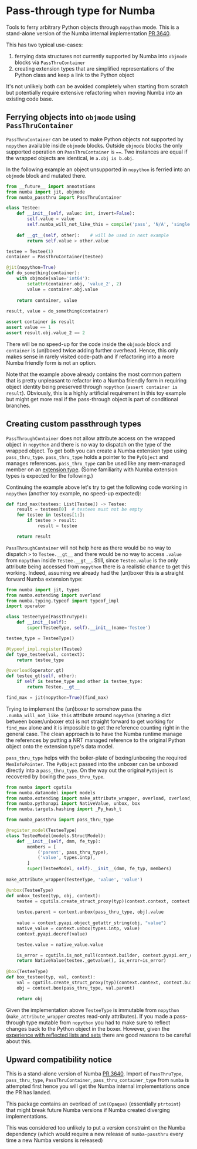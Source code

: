 Pass-through type for Numba
===========================

Tools to ferry arbitrary Python objects through `nopython` mode. This is a stand-alone version of the Numba internal
implementation [PR 3640](https://github.com/numba/numba/pull/3640). 

This has two typical use-cases:
  1. ferrying data structures not currently supported by Numba into `objmode` blocks via `PassThruContainer`
  2. creating extension types that are simplified representations of the Python class and keep a link to the
     Python object
     
It's not unlikely both can be avoided completely when starting from scratch but potentially require extensive
refactoring when moving Numba into an existing code base.

Ferrying objects into `objmode` using `PassThruContainer`
---------------------------------------------------------
`PassThruContainer` can be used to make Python objects not supported by `nopython` available inside
`objmode` blocks. Outside `objmode` blocks the only supported operation on `PassThruContainer` 
is `==`. Two instances are equal if the wrapped objects are identical, ie `a.obj is b.obj`.

In the following example an object unsupported in `nopython` is ferried into an `objmode` block and
mutated there. 
```python
from __future__ import annotations
from numba import jit, objmode
from numba_passthru import PassThruContainer

class Testee:
    def __init__(self, value: int, invert=False):
        self.value = value
        self.numba_will_not_like_this = compile('pass', 'N/A', 'single')
        
    def __gt__(self, other):    # will be used in next example
        return self.value > other.value

testee = Testee(1)  
container = PassThruContainer(testee)

@jit(nopython=True)
def do_something(container):
    with objmode(value='int64'):
        setattr(container.obj, 'value_2', 2)
        value = container.obj.value
        
    return container, value
    
result, value = do_something(container)

assert container is result
assert value == 1
assert result.obj.value_2 == 2
```

There will be no speed-up for the code inside the `objmode` block and `container` is (un)boxed twice adding further
overhead. Hence, this only makes sense in rarely visited code-path and if refactoring into a more Numba friendly
 form is not an option.
 
Note that the example above already contains the most common pattern that is pretty unpleasant to refactor into a 
Numba friendly form in requiring object identity being preserved through `nopython` (`assert container is result`).
Obviously, this is a highly artificial requirement in this toy example but might get more real if the pass-through
object is part of conditional branches. 

Creating custom passthrough types
---------------------------------
`PassThroughContainer` does not allow attribute access on the wrapped object in `nopython` and there is no way
to dispatch on the type of the wrapped object. To get both you can create a Numba extension type using `pass_thru_type`.
`pass_thru_type` holds a pointer to the `PyObject` and manages references. `pass_thru_type` can be used like any 
mem-managed member on an [extension type](http://numba.pydata.org/numba-doc/latest/extending/index.html). (Some
familiarity with Numba extension types is expected for the following.)  
 
Continuing the example above let's try to get the following code working in `nopython` (another toy
example, no speed-up expected):
```python
def find_max(testees: List[Testee]) -> Testee:
    result = testees[0]  # testees must not be empty
    for testee in testees[1:]:
        if testee > result:
            result = testee

    return result     
``` 
`PassThroughContainer` will not help here as there would be no way to dispatch `>`  to `Testee.__gt__` and there would
be no way to access `.value` from `nopython` inside `Testee.__gt__`. Still, since `Testee.value` is the only attribute 
being accessed from `nopython` there is a realistic chance to get this working. Indeed, assuming we already had the 
(un)boxer this is a straight forward Numba extension type:
```python
from numba import jit, types
from numba.extending import overload
from numba.typing.typeof import typeof_impl
import operator

class TesteeType(PassThruType):
    def __init__(self):
        super(TesteeType, self).__init__(name='Testee')

testee_type = TesteeType()

@typeof_impl.register(Testee)
def type_testee(val, context):
    return testee_type

@overload(operator.gt)
def testee_gt(self, other):
    if self is testee_type and other is testee_type:
        return Testee.__gt__

find_max = jit(nopython=True)(find_max)
```

Trying to implement the (un)boxer to somehow pass the `.numba_will_not_like_this` attribute around `nopython` (sharing
a dict between boxer/unboxer etc) is not straight forward to get working for `find_max` alone and it is impossible
to get the reference counting right in the general case. The clean approach is to have the Numba runtime manage the
references by putting a NRT managed reference to the original Python object onto the extension type's data model.  

`pass_thru_type` helps with the boiler-plate of boxing/unboxing the required `MemInfoPointer`. The `PyObject` 
passed into the unboxer can be unboxed directly into a `pass_thru_type`. On the way out the original `PyObject` is 
recovered  by boxing the `pass_thru_type`. 

```python
from numba import cgutils
from numba.datamodel import models
from numba.extending import make_attribute_wrapper, overload, overload_method, register_model
from numba.pythonapi import NativeValue, unbox, box
from numba.targets.hashing import _Py_hash_t

from numba_passthru import pass_thru_type

@register_model(TesteeType)
class TesteeModel(models.StructModel):
    def __init__(self, dmm, fe_typ):
        members = [
            ('parent', pass_thru_type),
            ('value', types.intp),
        ]
        super(TesteeModel, self).__init__(dmm, fe_typ, members)
        
make_attribute_wrapper(TesteeType, 'value', 'value')

@unbox(TesteeType)
def unbox_testee(typ, obj, context):
    testee = cgutils.create_struct_proxy(typ)(context.context, context.builder)
    
    testee.parent = context.unbox(pass_thru_type, obj).value
    
    value = context.pyapi.object_getattr_string(obj, "value")
    native_value = context.unbox(types.intp, value)
    context.pyapi.decref(value)

    testee.value = native_value.value

    is_error = cgutils.is_not_null(context.builder, context.pyapi.err_occurred())
    return NativeValue(testee._getvalue(), is_error=is_error)
    
@box(TesteeType)
def box_testee(typ, val, context):
    val = cgutils.create_struct_proxy(typ)(context.context, context.builder, value=val)
    obj = context.box(pass_thru_type, val.parent)

    return obj
```
Given the implementation above `TesteeType` is immutable from `nopython` (`make_attribute_wrapper` creates read-only
attributes). If you made a pass-through type mutable from `nopython` you had to make sure to reflect changes back
to the Python object in the boxer. However, given the [experience with reflected lists and sets](http://numba.pydata.org/numba-doc/latest/reference/deprecation.html#deprecation-of-reflection-for-list-and-set-types)
there are good reasons to be careful about this. 

Upward compatibility notice
---------------------------
This is a stand-alone version of Numba [PR 3640](https://github.com/numba/numba/pull/3640). Import of
`PassThruType`, `pass_thru_type`, `PassThruContainer`, `pass_thru_container_type` from `numba` is attempted first 
hence you will get the Numba internal implementations once the PR has landed.

This package contains an overload of `int(Opaque)` (essentially `ptrtoint`) that might break future Numba versions 
if Numba created diverging implementations.

This was considered too unlikely to put a version constraint on the Numba dependency (which would require a new release
of `numba-passthru` every time a new Numba versions is released)
